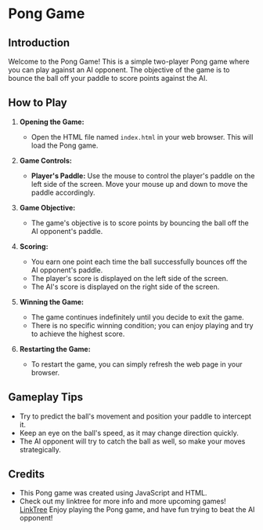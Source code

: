 # Pong Game

## Introduction

Welcome to the Pong Game! This is a simple two-player Pong game where you can play against an AI opponent. The objective of the game is to bounce the ball off your paddle to score points against the AI.

## How to Play

1. **Opening the Game:**
   - Open the HTML file named `index.html` in your web browser. This will load the Pong game.

2. **Game Controls:**
   - **Player's Paddle:** Use the mouse to control the player's paddle on the left side of the screen. Move your mouse up and down to move the paddle accordingly.

3. **Game Objective:**
   - The game's objective is to score points by bouncing the ball off the AI opponent's paddle.
   
4. **Scoring:**
   - You earn one point each time the ball successfully bounces off the AI opponent's paddle.
   - The player's score is displayed on the left side of the screen.
   - The AI's score is displayed on the right side of the screen.

5. **Winning the Game:**
   - The game continues indefinitely until you decide to exit the game.
   - There is no specific winning condition; you can enjoy playing and try to achieve the highest score.

6. **Restarting the Game:**
   - To restart the game, you can simply refresh the web page in your browser.

## Gameplay Tips

- Try to predict the ball's movement and position your paddle to intercept it.
- Keep an eye on the ball's speed, as it may change direction quickly.
- The AI opponent will try to catch the ball as well, so make your moves strategically.

## Credits

- This Pong game was created using JavaScript and HTML.
- Check out my linktree for more info and more upcoming games! [LinkTree](https://linktr.ee/lukeee3)
Enjoy playing the Pong game, and have fun trying to beat the AI opponent!
